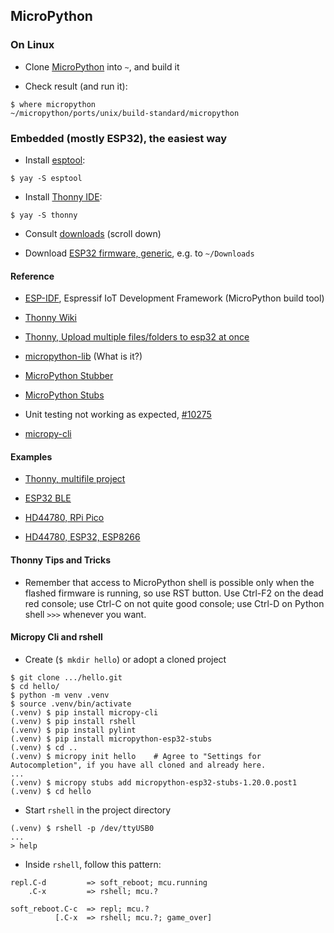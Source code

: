 ## MicroPython

### On Linux

- Clone [MicroPython](https://github.com/micropython/micropython) into `~`, and build it

- Check result (and run it):
```
$ where micropython
~/micropython/ports/unix/build-standard/micropython
```

### Embedded (mostly ESP32), the easiest way 

- Install [esptool](https://github.com/espressif/esptool):
```
$ yay -S esptool
```
- Install [Thonny IDE](https://linuxhint.com/micropython-esp32-thonny-ide/):
```
$ yay -S thonny
```
- Consult [downloads](https://micropython.org/download/) (scroll down)

- Download [ESP32 firmware, generic](https://micropython.org/download/esp32/), e.g. to `~/Downloads`

#### Reference

- [ESP-IDF](https://www.espressif.com/en/products/sdks/esp-idf), Espressif IoT Development Framework (MicroPython build tool)

- [Thonny Wiki](https://github.com/thonny/thonny/wiki)

- [Thonny, Upload multiple files/folders to esp32 at once](https://groups.google.com/g/thonny/c/7gyz0THi22M?pli=1)

- [micropython-lib](https://pypi.org/user/micropython-lib/) (What is it?)

- [MicroPython Stubber](https://github.com/Josverl/micropython-stubber)

- [MicroPython Stubs](https://github.com/Josverl/micropython-stubs)

- Unit testing not working as expected, [#10275](https://github.com/orgs/micropython/discussions/10275)

- [micropy-cli](https://www.agilepartner.net/en/micropython-esp8266-and-vscode/)

#### Examples

- [Thonny, multifile project](https://techexplorations.com/guides/esp32/micropython-with-the-esp32/14-micropython-programming-with-files/)

- [ESP32 BLE](https://techtotinker.com/2021/08/025-esp32-micropython-esp32-bluetooth-low-energy/)

- [HD44780, RPi Pico](https://raphaelkabo.com/blog/pi-pico-hd44780/)

- [HD44780, ESP32, ESP8266](https://microcontrollerslab.com/i2c-lcd-esp32-esp8266-micropython-tutorial/)

#### Thonny Tips and Tricks

- Remember that access to MicroPython shell is possible only when the flashed firmware is running, so use RST button.
Use Ctrl-F2 on the dead red console; use Ctrl-C on not quite good console; use Ctrl-D on Python shell `>>>` whenever you want.

#### Micropy Cli and rshell

- Create (`$ mkdir hello`) or adopt a cloned project
```
$ git clone .../hello.git
$ cd hello/
$ python -m venv .venv
$ source .venv/bin/activate
(.venv) $ pip install micropy-cli
(.venv) $ pip install rshell
(.venv) $ pip install pylint
(.venv) $ pip install micropython-esp32-stubs
(.venv) $ cd ..
(.venv) $ micropy init hello    # Agree to "Settings for Autocompletion", if you have all cloned and already here.
...
(.venv) $ micropy stubs add micropython-esp32-stubs-1.20.0.post1
(.venv) $ cd hello
```
- Start `rshell` in the project directory
```
(.venv) $ rshell -p /dev/ttyUSB0
...
> help
```
- Inside `rshell`, follow this pattern:
```
repl.C-d         => soft_reboot; mcu.running
    .C-x         => rshell; mcu.?

soft_reboot.C-c  => repl; mcu.?
          [.C-x  => rshell; mcu.?; game_over]
```
